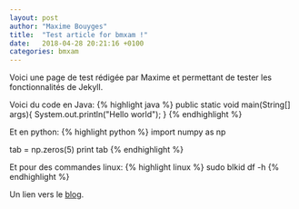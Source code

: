 ```yaml
---
layout: post
author: "Maxime Bouyges"
title:  "Test article for bmxam !"
date:   2018-04-28 20:21:16 +0100
categories: bmxam
---
```

Voici une page de test rédigée par Maxime et permettant de tester les fonctionnalités de Jekyll.

Voici du code en Java:
{% highlight java %}
public static void main(String[] args){
  System.out.println("Hello world");
}
{% endhighlight %}

Et en python:
{% highlight python %}
import numpy as np

tab = np.zeros(5)
print tab
{% endhighlight %}

Et pour des commandes linux:
{% highlight linux %}
sudo blkid
df -h
{% endhighlight %}

Un lien vers le [blog][blog-url].

[blog-url]: https://jacknbob.fr/blog
